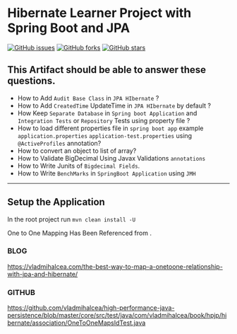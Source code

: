 # Hibernate Learner Project with Spring Boot and JPA

[![GitHub issues](https://img.shields.io/github/issues/Akash-Mittal/commons.svg)](https://github.com/Akash-Mittal/hibernate-samples/issues)
[![GitHub forks](https://img.shields.io/github/forks/Akash-Mittal/commons.svg)](https://github.com/Akash-Mittal/hibernate-samples/network)
[![GitHub stars](https://img.shields.io/github/stars/Akash-Mittal/commons.svg)](https://github.com/Akash-Mittal/hibernate-samples/stargazers)


## This Artifact should be able to answer these questions.

* How to Add `Audit Base Class` in `JPA HIbernate` ?
* How to Add `CreatedTime` UpdateTime in `JPA HIbernate` by default ?
* How Keep `Separate Database` in `Spring boot Application` and `Integration Tests` or `Repository` Tests using property file ?
* How to load different properties file in `spring boot app` example `application.properties` `application-test.properties` using `@ActiveProfiles` annotation?
* How to convert an object to list of array?
* How to Validate BigDecimal Using Javax Validations `annotations`
* How to Write Junits of `Bigdecimal Fields`.
* How to Write `BenchMarks` in `SpringBoot Application` using `JMH`

--- 

## Setup the Application

In the root project run `mvn clean install -U`


One to One Mapping Has Been Referenced from .
### BLOG
https://vladmihalcea.com/the-best-way-to-map-a-onetoone-relationship-with-jpa-and-hibernate/
### GITHUB
https://github.com/vladmihalcea/high-performance-java-persistence/blob/master/core/src/test/java/com/vladmihalcea/book/hpjp/hibernate/association/OneToOneMapsIdTest.java
